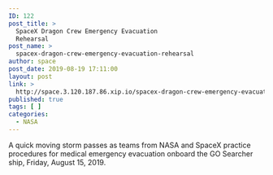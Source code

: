 ```yaml
---
ID: 122
post_title: >
  SpaceX Dragon Crew Emergency Evacuation
  Rehearsal
post_name: >
  spacex-dragon-crew-emergency-evacuation-rehearsal
author: space
post_date: 2019-08-19 17:11:00
layout: post
link: >
  http://space.3.120.187.86.xip.io/spacex-dragon-crew-emergency-evacuation-rehearsal
published: true
tags: [ ]
categories:
  - NASA
---
```

A quick moving storm passes as teams from NASA and SpaceX practice procedures for medical emergency evacuation onboard the GO Searcher ship, Friday, August 15, 2019. 